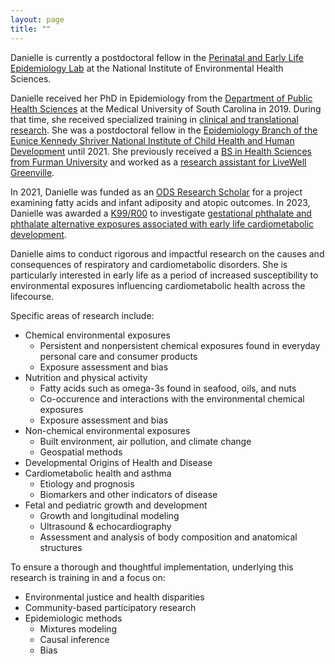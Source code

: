 ```yaml
---
layout: page
title: ""
---
```


Danielle is currently a postdoctoral fellow in the [Perinatal and Early Life Epidemiology Lab](https://www.niehs.nih.gov/research/atniehs/labs/epi/pi/perinatal/staff/index.cfm) at the National Institute of Environmental Health Sciences.

Danielle received her PhD in Epidemiology from the [Department of Public Health Sciences](https://medicine.musc.edu/departments/phs/about) at the Medical University of South Carolina in 2019. During that time, she received specialized training in [clinical and translational research](https://research.musc.edu/resources/sctr/funding-opportunities/training-program). She was a postdoctoral fellow in the [Epidemiology Branch of the Eunice Kennedy Shriver National Institute of Child Health and Human Development](https://www.nichd.nih.gov/about/org/dir/dph/officebranch/eb) until 2021. She previously received a [BS in Health Sciences from Furman University](https://www.furman.edu/academics/health-sciences/program-overview/health-sciences-bs/) and worked as a [research assistant for LiveWell Greenville](https://livewellgreenville.org/).

In 2021, Danielle was funded as an [ODS Research Scholar](https://ods.od.nih.gov/Research/Scholars.aspx) for a project examining fatty acids and infant adiposity and atopic outcomes. In 2023, Danielle was awarded a [K99/R00](https://grants.nih.gov/grants/guide/pa-files/PA-20-188.html) to investigate [gestational phthalate and phthalate alternative exposures associated with early life cardiometabolic development](https://factor.niehs.nih.gov/2023/7/beyond-the-bench/pathway-to-independence-awards).

Danielle aims to conduct rigorous and impactful research on the causes and consequences of respiratory and cardiometabolic disorders. She is particularly interested in early life as a period of increased susceptibility to environmental exposures influencing cardiometabolic health across the lifecourse.

Specific areas of research include:
- Chemical environmental exposures
   * Persistent and nonpersistent chemical exposures found in everyday personal care and consumer products
   * Exposure assessment and bias
- Nutrition and physical activity
   * Fatty acids such as omega-3s found in seafood, oils, and nuts
   * Co-occurence and interactions with the environmental chemical exposures
   * Exposure assessment and bias
- Non-chemical environmental exposures
   * Built environment, air pollution, and climate change
   * Geospatial methods
- Developmental Origins of Health and Disease
- Cardiometabolic health and asthma 
   * Etiology and prognosis
   * Biomarkers and other indicators of disease
- Fetal and pediatric growth and development
   * Growth and longitudinal modeling
   * Ultrasound & echocardiography
   * Assessment and analysis of body composition and anatomical structures

To ensure a thorough and thoughtful implementation, underlying this research is training in and a focus on:
- Environmental justice and health disparities
- Community-based participatory research
- Epidemiologic methods
   * Mixtures modeling
   * Causal inference
   * Bias
 
